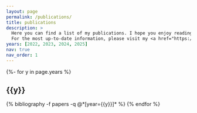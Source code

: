 ```yaml
---
layout: page
permalink: /publications/
title: publications
description: >
  Here you can find a list of my publications. I hope you enjoy reading them.
  For the most up-to-date information, please visit my <a href="https://scholar.google.com/citations?user=W4gtHSEAAAAJ&hl=en" target="_blank" rel="noopener noreferrer">Google Scholar</a>.
years: [2022, 2023, 2024, 2025]
nav: true
nav_order: 1
---
```

<!-- _pages/publications.md -->
<div class="publications">

{%- for y in page.years %}
  <h2 class="year">{{y}}</h2>
  {% bibliography -f papers -q @*[year={{y}}]* %}
{% endfor %}

</div>
